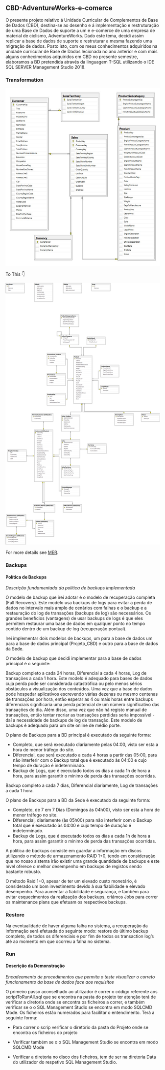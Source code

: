 ## CBD-AdventureWorks-e-comerce


O presente projeto relativo á Unidade Curricular de Complementos de Base de Dados (CBD), destina-se ao
desenho e á implementação e restruturação de uma Base de Dados de suporte a um e e-comerce de uma empresa de material de ciclismo, AdventureWorks.
Dado este tema, decidi assim replicar a base de dados de suporte e restruturar a mesma fazendo uma migração de dados.
Posto isto, com os meus conhecimentos adquiridos na unidade curricular de Base de Dados lecionada no ano
anterior e com mais alguns conhecimentos adquiridos em CBD no presente semestre, elaboramos a BD pretendida
através da linguagem T-SQL utilizando o IDE SQL SERVER Management Studio 2018.



### Transformation 
![Image]( https://raw.githubusercontent.com/Joaosilgo/CBD-AdventureWorks-e-comerce/master/Projeto_CBD/Anexos/MixData_Schema.JPG) 


To This 👇

![Image](https://raw.githubusercontent.com/Joaosilgo/CBD-AdventureWorks-e-comerce/master/Projeto_CBD/MER/MER.png)

For more details see [MER](https://raw.githubusercontent.com/Joaosilgo/CBD-AdventureWorks-e-comerce/master/Projeto_CBD/MER/MER.png).

### Backups

#### Política de Backups

*Descrição fundamentada da política de backups implementada*

O modelo de backup que irei adotar é o modelo de recuperação completa (Full Recovery). Este modelo usa
backups de logs para evitar a perda de dados no intervalo mais amplo de cenários com falhas e o backup e a
restauração do log de transações (backups de log) são necessários. Os grandes benefícios (vantagens) de usar
backups de logs é que eles permitem restaurar uma base de dados em qualquer ponto no tempo contido dentro de
um backup de log (recuperação pontual).

Irei implementar dois modelos de backups, um para a base de dados um para a base de dados principal
(Projeto_CBD) e outro para a base de dados da Sede.

O modelo de backup que decidi implementar para a base de dados principal é o seguinte:

Backup completo a cada 24 horas, Diferencial a cada 4 horas, Log de transações a cada 1 hora.
Este modelo é adequado para bases de dados cuja perda pode ser considerada catastrófica ou pelo menos sérios
obstáculos a visualização dos conteúdos. Uma vez que a base de dados pode hospedar aplicativos escrevendo várias
dezenas ou mesmo centenas de transações por hora, então esperar as 4 ou mais horas entre backups diferenciais
significaria uma perda potencial de um número significativo das transações do dia. Além disso, uma vez que não há
registo manual de transações, então tentar recriar as transações perdidas seria impossível - daí a necessidade de
backups de log de transação. Este modelo de backups é adequado para um site online de médio porte.

O plano de Backups para a BD principal é executado da seguinte forma:
- Completo, que será executado diariamente pelas 04:00, visto ser esta a hora de menor tráfego do site.
-  Diferencial, que será executado a cada 4 horas a partir das 05:00, para não interferir com o Backup total que é executado às 04:00 e cujo tempo de duração é indeterminado.
- Backup de Logs, que é executado todos os dias a cada 1h de hora a hora, para assim garantir o mínimo de perda das transações ocorridas.

Backup completo a cada 7 dias, Diferencial diariamente, Log de transações a cada 1 hora.

O plano de Backups para a BD da Sede é executado da seguinte forma:

-  Completo, de 7 em 7 Dias (Domingos às 04h00), visto ser esta a hora de menor tráfego no site.
-  Diferencial, diariamente (às 05h00) para não interferir com o Backup total que é executado às 04:00 e cujo tempo de duração é indeterminado.
-  Backup de Logs, que é executado todos os dias a cada 1h de hora a hora, para assim garantir o mínimo de perda das transações ocorridas.

A política de backups consiste em guardar a informação em discos utilizando o método de armazenamento
RAID 1+0, tendo em consideração que no nosso sistema irão existir uma grande quantidade de backups e este nível
oferece o melhor desempenho em backups de registos sendo bastante robusto.

O método Raid 1+0, apesar de ter um elevado custo monetário, é considerado um bom investimento devido à sua
fiabilidade e elevado desempenho.
Para aumentar a fiabilidade e segurança, e também para evitar esquecimentos da realização dos backups, criámos
Jobs para correr os maintenance plans que efetuam os respectivos backups.


### Restore

Na eventualidade de haver alguma falha no sistema, a recuperação da informação será efetuada do seguinte modo:
restore do último backup completo, de todos os diferenciais e por fim de todos os transaction log’s até ao momento
em que ocorreu a falha no sistema.

### Run

#### Descrição da Demonstração

*Encadeamento de procedimentos que permita o teste visualizar o correto funcionamento da base de dados face aos requisitos*

O primeiro passo aconselhado ao utilizador é correr o código referente aos scriptToRunAll.sql que se encontra na pasta do projeto ter atenção terá de verificar a diretoria onde se encontra os ficheiros a correr, e também verificar se o o SQL Management Studio se encontra em modo SQLCMD Mode.
Os ficheiros estão numerados para facilitar o entendimento. Terá a seguinte forma:



- Para correr o scrip verificar o diretório da pasta do Projeto onde se encontra os ficheiros do projeto

- Verificar também se o o SQL Management Studio se encontra em modo SQLCMD Mode

- Verificar a diretoria no disco dos ficheiros, tem de ser na diretoria Data do utilizador do respetivo SQL Management Studio.
